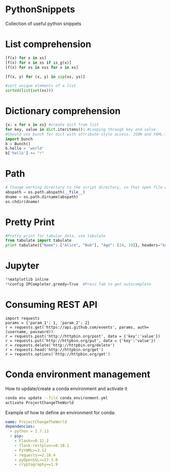# PythonSnippets
Collection of useful python snippets

# List comprehension
```python
[f(x) for x in xs]
[f(x) for x in xs if is_g(x)]
[f(x) for xs in xss for x in xs]

[f(x, y) for (x, y) in zip(xs, ys)]

#sort unique elements of a list
sorted(list(set(xs)))
```
# Dictionary comprehension
```python
{x: x for x in xs} #create dict from list
for key, value in dict.iteritems(): #Looping through key and value
#Should use bunch for dict with attribute-style access. JSON and YAML-friendly
import bunch
b = Bunch()
b.hello = 'world'
b['hello'] += "!"
```
# Path
```python
# Change working directory to the script directory, so that open file will work with relative path
abspath = os.path.abspath(__file__)
dname = os.path.dirname(abspath)
os.chdir(dname)
```
# Pretty Print
```python
#Pretty print for tabular data, use tabulate
from tabulate import tabulate
print tabulate({"Name": ["Alice", "Bob"], "Age": [24, 19]}, headers="keys")
```
# Jupyter
```python
!%matplotlib inline
!%config IPCompleter.greedy=True  #Press Tab to get autocomplete
```

# Consuming REST API
```
import requests
params = {'param_1': 1, 'param_2': 2}
r = requests.get('https://api.github.com/events', params, auth=(username, password))
r = requests.post('http://httpbin.org/post', data = {'key':'value'})
r = requests.put('http://httpbin.org/put', data = {'key':'value'})
r = requests.delete('http://httpbin.org/delete')
r = requests.head('http://httpbin.org/get')
r = requests.options('http://httpbin.org/get')
```
# Conda environment management
How to update/create a conda environment and activate it
```bash
conda env update --file conda_environment.yml
activate ProjectChangeTheWorld
```
Example of how to define an environment for conda:
```yaml
name: ProjectChangeTheWorld
dependencies:
  - python = 2.7.13
  - pip:
    - Flask>=0.12.2
    - flask-restplus>=0.10.1
    - PyYAML>=3.12
    - requests>=2.18.4
    - pyOpenSSL>=17.3.0
    - cryptography==1.9
```
